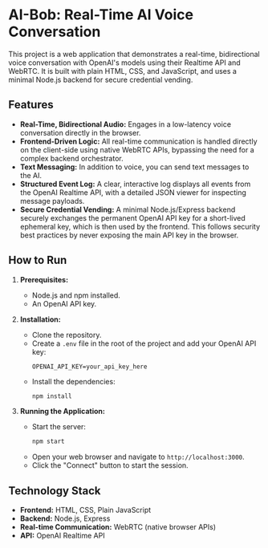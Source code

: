 # AI-Bob: Real-Time AI Voice Conversation

This project is a web application that demonstrates a real-time, bidirectional voice conversation with OpenAI's models using their Realtime API and WebRTC. It is built with plain HTML, CSS, and JavaScript, and uses a minimal Node.js backend for secure credential vending.

## Features

- **Real-Time, Bidirectional Audio:** Engages in a low-latency voice conversation directly in the browser.
- **Frontend-Driven Logic:** All real-time communication is handled directly on the client-side using native WebRTC APIs, bypassing the need for a complex backend orchestrator.
- **Text Messaging:** In addition to voice, you can send text messages to the AI.
- **Structured Event Log:** A clear, interactive log displays all events from the OpenAI Realtime API, with a detailed JSON viewer for inspecting message payloads.
- **Secure Credential Vending:** A minimal Node.js/Express backend securely exchanges the permanent OpenAI API key for a short-lived ephemeral key, which is then used by the frontend. This follows security best practices by never exposing the main API key in the browser.

## How to Run

1.  **Prerequisites:**
    *   Node.js and npm installed.
    *   An OpenAI API key.

2.  **Installation:**
    *   Clone the repository.
    *   Create a `.env` file in the root of the project and add your OpenAI API key:
        ```
        OPENAI_API_KEY=your_api_key_here
        ```
    *   Install the dependencies:
        ```bash
        npm install
        ```

3.  **Running the Application:**
    *   Start the server:
        ```bash
        npm start
        ```
    *   Open your web browser and navigate to `http://localhost:3000`.
    *   Click the "Connect" button to start the session.

## Technology Stack

- **Frontend:** HTML, CSS, Plain JavaScript
- **Backend:** Node.js, Express
- **Real-time Communication:** WebRTC (native browser APIs)
- **API:** OpenAI Realtime API
